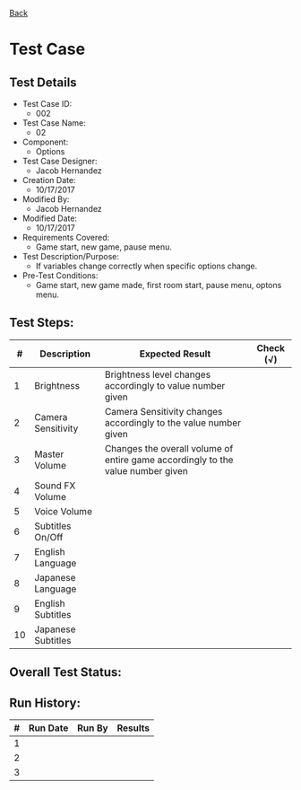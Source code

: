 [Back](TestCases.md)

# Test Case 

## Test Details

* Test Case ID:
  * 002
* Test Case Name:
  * 02
* Component: 
  * Options
* Test Case Designer:
  * Jacob Hernandez
* Creation Date:
  * 10/17/2017
* Modified By:
  * Jacob Hernandez
* Modified Date:
  * 10/17/2017
* Requirements Covered:
  * Game start, new game, pause menu.
* Test Description/Purpose:
  * If variables change correctly when specific options change.
* Pre-Test Conditions:
  * Game start, new game made, first room start, pause menu, optons menu.
## Test Steps: 
| # | Description | Expected Result | Check (√) |
| --- | --- | --- | --- |
| 1 | Brightness | Brightness level changes accordingly to value number given | |			
| 2 | Camera Sensitivity | Camera Sensitivity changes accordingly to the value number given | |			
| 3 | Master Volume | Changes the overall volume of entire game accordingly to the value number given | |			
| 4 | Sound FX Volume | | |			
| 5 | Voice Volume | | |			
| 6 | Subtitles On/Off | | |			
| 7 | English Language | | |			
| 8 | Japanese Language | | |			
| 9 | English Subtitles | | |			
| 10 | Japanese Subtitles | | |			

## Overall Test Status:



## Run History:
| # |	Run Date |	Run By |	Results |
| --- | --- | --- | --- |
| 1 | | | |			
| 2 | | | |			
| 3 | | | |			

